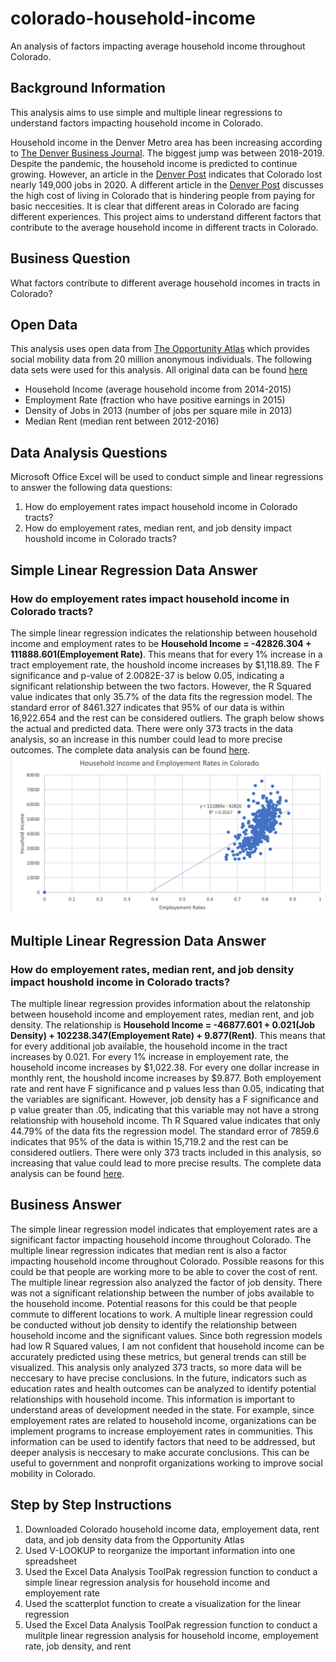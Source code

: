 # colorado-household-income
An analysis of factors impacting average household income throughout Colorado.
## Background Information
This analysis aims to use simple and multiple linear regressions to understand factors impacting household income in Colorado. 

Household income in the Denver Metro area has been increasing according to [The Denver Business Journal](https://www.bizjournals.com/denver/news/2020/12/24/denvers-average-income-keeps-growing.html). The biggest jump was between 2018-2019. Despite the pandemic, the household income is predicted to continue growing. However, an article in the [Denver Post](https://www.denverpost.com/2020/12/07/colorado-may-not-recover-jobs-lost-this-year-until-2023-c-u-forecasters-predict/) indicates that Colorado lost nearly 149,000 jobs in 2020. A different article in the [Denver Post](https://www.denverpost.com/2018/01/05/forget-middle-class-in-denver-it-takes-63000-a-year-for-a-family-to-just-subsist/) discusses the high cost of living in Colorado that is hindering people from paying for basic neccesities. It is clear that different areas in Colorado are facing different experiences. This project aims to understand different factors that contribute to the average household income in different tracts in Colorado.

## Business Question
What factors contribute to different average household incomes in tracts in Colorado?

## Open Data
This analysis uses open data from [The Opportunity Atlas](https://opportunityatlas.org) which provides social mobility data from 20 million anonymous individuals. 
The following data sets were used for this analysis. All original data can be found [here](https://github.com/cshah13/colorado-household-income/blob/main/Original%20Data.xlsx)
- Household Income (average household income from 2014-2015)
- Employment Rate (fraction who have positive earnings in 2015)
- Density of Jobs in 2013 (number of jobs per square mile in 2013)
- Median Rent (median rent between 2012-2016)

## Data Analysis Questions
Microsoft Office Excel will be used to conduct simple and linear regressions to answer the following data questions:
1. How do employement rates impact household income in Colorado tracts?
2. How do employement rates, median rent, and job density impact houshold income in Colorado tracts?

## Simple Linear Regression Data Answer
### How do employement rates impact household income in Colorado tracts?
The simple linear regression indicates the relationship between household income and employment rates to be __Household Income = -42826.304 + 111888.601(Employement Rate)__. This means that for every 1% increase in a tract employement rate, the houshold income increases by $1,118.89. The F significance and p-value of 2.0082E-37 is below 0.05, indicating a significant relationship between the two factors. However, the R Squared value indicates that only 35.7% of the data fits the regression model. The standard error of 8461.327 indicates that 95% of our data is within 16,922.654 and the rest can be considered outliers. The graph below shows the actual and predicted data. There were only 373 tracts in the data analysis, so an increase in this number could lead to more precise outcomes. The complete data analysis can be found [here](https://github.com/cshah13/colorado-household-income/blob/main/Data%20Analysis.xlsx).
![alttext](https://github.com/cshah13/colorado-household-income/blob/main/Simple%20Linear%20Regression%20Graph.png)

## Multiple Linear Regression Data Answer
### How do employement rates, median rent, and job density impact houshold income in Colorado tracts?
The multiple linear regression provides information about the relatonship between household income and employement rates, median rent, and job density. The relationship is __Household Income = -46877.601 + 0.021(Job Density) + 102238.347(Employement Rate) + 9.877(Rent)__. This means that for every additional job available, the household income in the tract increases by 0.021. For every 1% increase in employement rate, the household income increases by $1,022.38. For every one dollar increase in monthly rent, the houshold income increases by $9.877. Both employement rate and rent have F significance and p values less than 0.05, indicating that the variables are significant. However, job density has a F significance and p value greater than .05, indicating that this variable may not have a strong relationship with household income. Th R Squared value indicates that only 44.79% of the data fits the regression model. The standard error of 7859.6 indicates that 95% of the data is within 15,719.2 and the rest can be considered outliers. There were only 373 tracts included in this analysis, so increasing that value could lead to more precise results. The complete data analysis can be found [here](https://github.com/cshah13/colorado-household-income/blob/main/Data%20Analysis.xlsx).

## Business Answer
The simple linear regression model indicates that employement rates are a significant factor impacting household income throughout Colorado. The multiple linear regression indicates that median rent is also a factor impacting household income throughout Colorado. Possible reasons for this could be that people are working more to be able to cover the cost of rent. The multiple linear regression also analyzed the factor of job density. There was not a significant relationship between the number of jobs available to the household income. Potential reasons for this could be that people commute to different locations to work. A multiple linear regression could be conducted without job density to identify the relationship between household income and the significant values. Since both regression models had low R Squared values, I am not confident that household income can be accurately predicted using these metrics, but general trends can still be visualized. This analysis only analyzed 373 tracts, so more data will be neccesary to have precise conclusions. In the future, indicators such as education rates and health outcomes can be analyzed to identify potential relationships with household income. This information is important to understand areas of development needed in the state. For example, since employement rates are related to household income, organizations can be implement programs to increase employement rates in communities. This information can be used to identify factors that need to be addressed, but deeper analysis is neccesary to make accurate conclusions. This can be useful to government and nonprofit organizations working to improve social mobility in Colorado.

## Step by Step Instructions
1. Downloaded Colorado household income data, employement data, rent data, and job density data from the Opportunity Atlas
2. Used V-LOOKUP to reorganize the important information into one spreadsheet
3. Used the Excel Data Analysis ToolPak regression function to conduct a simple linear regression analysis for household income and employement rate
4. Used the scatterplot function to create a visualization for the linear regression
5. Used the Excel Data Analysis ToolPak regression function to conduct a mulitple linear regression analysis for household income, employement rate, job density, and rent

